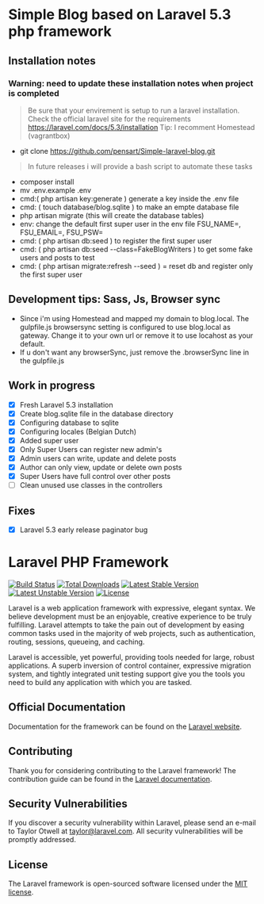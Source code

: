 # Simple Blog based on Laravel 5.3 php framework

## Installation notes
### Warning: need to update these installation notes when project is completed
> Be sure that your envirement is setup to run a laravel installation.
> Check the official laravel site for the requirements https://laravel.com/docs/5.3/installation
> Tip: I recomment Homestead (vagrantbox) 

- git clone https://github.com/pensart/Simple-laravel-blog.git

> In future releases i will provide a bash script to automate these tasks

- composer install
- mv .env.example .env
- cmd:( php artisan key:generate ) generate a key inside the .env file
- cmd: ( touch database/blog.sqlite ) to make an empte database file
- php artisan migrate (this will create the database tables)
- env: change the default first super user in the env file FSU_NAME=, FSU_EMAIL=, FSU_PSW=
- cmd: ( php artisan db:seed ) to register the first super user
- cmd: ( php artisan db:seed --class=FakeBlogWriters ) to get some fake users and posts to test
- cmd: ( php artisan migrate:refresh --seed ) = reset db and register only the first super user


## Development tips: Sass, Js, Browser sync
- Since i'm using Homestead and mapped my domain to blog.local. The gulpfile.js browsersync setting is configured to use blog.local as gateway. Change it to your own url or remove it to use locahost as your default.
- If u don't want any browserSync, just remove the .browserSync line in the gulpfile.js

## Work in progress
- [x] Fresh Laravel 5.3 installation
- [x] Create blog.sqlite file in the database directory
- [x] Configuring database to sqlite
- [x] Configuring locales (Belgian Dutch)
- [x] Added super user
- [x] Only Super Users can register new admin's
- [x] Admin users can write, update and delete posts
- [x] Author can only view, update or delete own posts
- [x] Super Users have full control over other posts
- [ ] Clean unused use classes in the controllers

## Fixes
- [x] Laravel 5.3 early release paginator bug

# Laravel PHP Framework

[![Build Status](https://travis-ci.org/laravel/framework.svg)](https://travis-ci.org/laravel/framework)
[![Total Downloads](https://poser.pugx.org/laravel/framework/d/total.svg)](https://packagist.org/packages/laravel/framework)
[![Latest Stable Version](https://poser.pugx.org/laravel/framework/v/stable.svg)](https://packagist.org/packages/laravel/framework)
[![Latest Unstable Version](https://poser.pugx.org/laravel/framework/v/unstable.svg)](https://packagist.org/packages/laravel/framework)
[![License](https://poser.pugx.org/laravel/framework/license.svg)](https://packagist.org/packages/laravel/framework)

Laravel is a web application framework with expressive, elegant syntax. We believe development must be an enjoyable, creative experience to be truly fulfilling. Laravel attempts to take the pain out of development by easing common tasks used in the majority of web projects, such as authentication, routing, sessions, queueing, and caching.

Laravel is accessible, yet powerful, providing tools needed for large, robust applications. A superb inversion of control container, expressive migration system, and tightly integrated unit testing support give you the tools you need to build any application with which you are tasked.

## Official Documentation

Documentation for the framework can be found on the [Laravel website](http://laravel.com/docs).

## Contributing

Thank you for considering contributing to the Laravel framework! The contribution guide can be found in the [Laravel documentation](http://laravel.com/docs/contributions).

## Security Vulnerabilities

If you discover a security vulnerability within Laravel, please send an e-mail to Taylor Otwell at taylor@laravel.com. All security vulnerabilities will be promptly addressed.

## License

The Laravel framework is open-sourced software licensed under the [MIT license](http://opensource.org/licenses/MIT).
